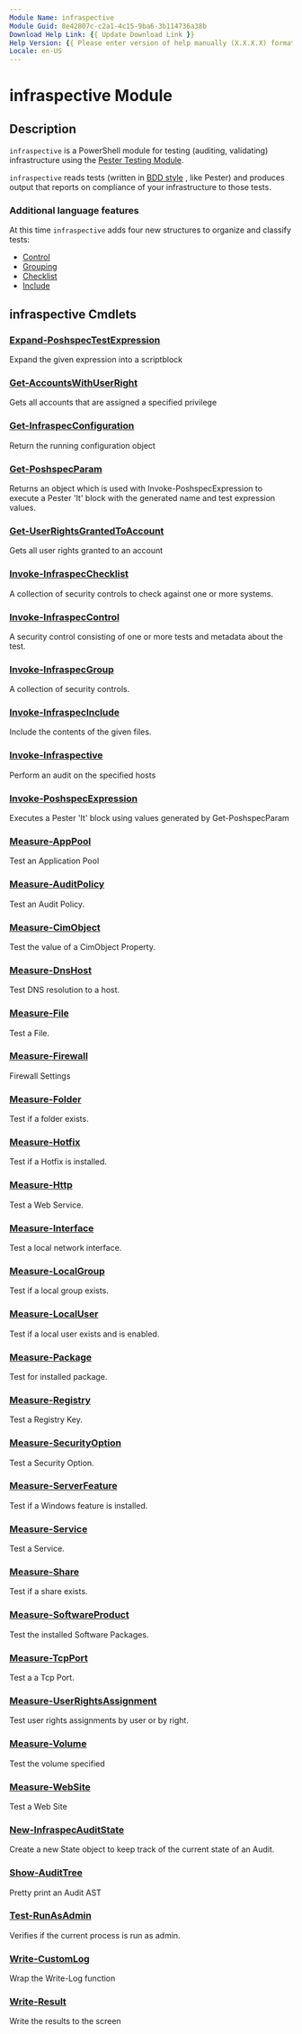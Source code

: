 ```yaml
---
Module Name: infraspective
Module Guid: 8e42807c-c2a1-4c15-9ba6-3b114736a38b
Download Help Link: {{ Update Download Link }}
Help Version: {{ Please enter version of help manually (X.X.X.X) format }}
Locale: en-US
---
```


# infraspective Module

## Description

`infraspective` is a PowerShell module for testing (auditing, validating)
infrastructure using the [Pester Testing Module](https://pester.dev).

`infraspective` reads tests (written in
 [BDD style](https://www.agilealliance.org/glossary/bdd/) , like Pester) and
produces output that reports on compliance of your infrastructure to those
tests.

### Additional language features

At this time `infraspective` adds four new structures to organize and classify tests:

- [Control](Invoke-InfraspecControl.md)
- [Grouping](Invoke-InfraspecGroup.md)
- [Checklist](Invoke-InfraspecChecklist.md)
- [Include](Invoke-InfraspecInclude.md)

## infraspective Cmdlets

### [Expand-PoshspecTestExpression](Expand-PoshspecTestExpression.md)

Expand the given expression into a scriptblock

### [Get-AccountsWithUserRight](Get-AccountsWithUserRight.md)

Gets all accounts that are assigned a specified privilege

### [Get-InfraspecConfiguration](Get-InfraspecConfiguration.md)

Return the running configuration object

### [Get-PoshspecParam](Get-PoshspecParam.md)

Returns an object which is used with Invoke-PoshspecExpression to execute a Pester 'It' block with the
generated name and test expression values.

### [Get-UserRightsGrantedToAccount](Get-UserRightsGrantedToAccount.md)

Gets all user rights granted to an account

### [Invoke-InfraspecChecklist](Invoke-InfraspecChecklist.md)

A collection of security controls to check against one or more systems.

### [Invoke-InfraspecControl](Invoke-InfraspecControl.md)

A security control consisting of one or more tests and metadata about the test.

### [Invoke-InfraspecGroup](Invoke-InfraspecGroup.md)

A collection of security controls.

### [Invoke-InfraspecInclude](Invoke-InfraspecInclude.md)

Include the contents of the given files.

### [Invoke-Infraspective](Invoke-Infraspective.md)

Perform an audit on the specified hosts

### [Invoke-PoshspecExpression](Invoke-PoshspecExpression.md)

Executes a Pester 'It' block using values generated by Get-PoshspecParam

### [Measure-AppPool](Measure-AppPool.md)

Test an Application Pool

### [Measure-AuditPolicy](Measure-AuditPolicy.md)

Test an Audit Policy.

### [Measure-CimObject](Measure-CimObject.md)

Test the value of a CimObject Property.

### [Measure-DnsHost](Measure-DnsHost.md)

Test DNS resolution to a host.

### [Measure-File](Measure-File.md)

Test a File.

### [Measure-Firewall](Measure-Firewall.md)

Firewall Settings

### [Measure-Folder](Measure-Folder.md)

Test if a folder exists.

### [Measure-Hotfix](Measure-Hotfix.md)

Test if a Hotfix is installed.

### [Measure-Http](Measure-Http.md)

Test a Web Service.

### [Measure-Interface](Measure-Interface.md)

Test a local network interface.

### [Measure-LocalGroup](Measure-LocalGroup.md)

Test if a local group exists.

### [Measure-LocalUser](Measure-LocalUser.md)

Test if a local user exists and is enabled.

### [Measure-Package](Measure-Package.md)

Test for installed package.

### [Measure-Registry](Measure-Registry.md)

Test a Registry Key.

### [Measure-SecurityOption](Measure-SecurityOption.md)

Test a Security Option.

### [Measure-ServerFeature](Measure-ServerFeature.md)

Test if a Windows feature is installed.

### [Measure-Service](Measure-Service.md)

Test a Service.

### [Measure-Share](Measure-Share.md)

Test if a share exists.

### [Measure-SoftwareProduct](Measure-SoftwareProduct.md)

Test the installed Software Packages.

### [Measure-TcpPort](Measure-TcpPort.md)

Test a a Tcp Port.

### [Measure-UserRightsAssignment](Measure-UserRightsAssignment.md)

Test user rights assignments by user or by right.

### [Measure-Volume](Measure-Volume.md)

Test the volume specified

### [Measure-WebSite](Measure-WebSite.md)

Test a Web Site

### [New-InfraspecAuditState](New-InfraspecAuditState.md)

Create a new State object to keep track of the current state of an Audit.

### [Show-AuditTree](Show-AuditTree.md)

Pretty print an Audit AST

### [Test-RunAsAdmin](Test-RunAsAdmin.md)

Verifies if the current process is run as admin.

### [Write-CustomLog](Write-CustomLog.md)

Wrap the Write-Log function

### [Write-Result](Write-Result.md)

Write the results to the screen
